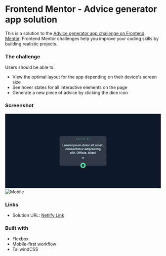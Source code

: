 # Frontend Mentor - Advice generator app solution

This is a solution to the [Advice generator app challenge on Frontend Mentor](https://www.frontendmentor.io/challenges/advice-generator-app-QdUG-13db). Frontend Mentor challenges help you improve your coding skills by building realistic projects.

### The challenge

Users should be able to:

- View the optimal layout for the app depending on their device's screen size
- See hover states for all interactive elements on the page
- Generate a new piece of advice by clicking the dice icon

### Screenshot

![Desktop](./final-desktop.png)
![Mobile](/final-mobile.png)

### Links

- Solution URL: [Netlify Link](https://cosmic-otter-490040.netlify.app)

### Built with

- Flexbox
- Mobile-first workflow
- TailwindCSS
